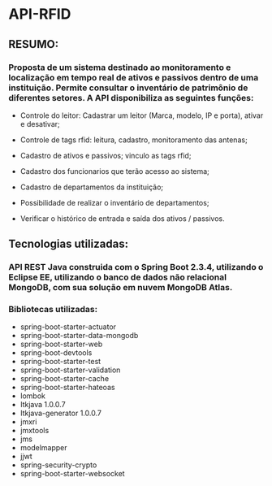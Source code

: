 # API-RFID

## RESUMO:

### Proposta de um sistema destinado ao monitoramento e localização em tempo real de ativos e passivos dentro de uma instituição. Permite consultar o inventário de patrimônio de diferentes setores. A API disponibiliza as seguintes funções: 

* Controle do leitor: Cadastrar um leitor (Marca, modelo, IP e porta), ativar e desativar;

* Controle de tags rfid: leitura, cadastro, monitoramento das antenas;

* Cadastro de ativos e passivos; vinculo as tags rfid;

* Cadastro dos funcionarios que terão acesso ao sistema;

* Cadastro de departamentos da instituição;

* Possibilidade de realizar o inventário de departamentos;

* Verificar o histórico de entrada e saída dos ativos / passivos.

## Tecnologias utilizadas:

### API REST **Java** construida com o **Spring Boot 2.3.4**, utilizando o **Eclipse EE**, utilizando o banco de dados não relacional **MongoDB**, com sua solução em nuvem **MongoDB Atlas**.

### Bibliotecas utilizadas: 

* spring-boot-starter-actuator
* spring-boot-starter-data-mongodb
* spring-boot-starter-web
* spring-boot-devtools
* spring-boot-starter-test
* spring-boot-starter-validation
* spring-boot-starter-cache
* spring-boot-starter-hateoas
* lombok
* ltkjava 1.0.0.7
* ltkjava-generator 1.0.0.7
* jmxri
* jmxtools
* jms
* modelmapper
* jjwt
* spring-security-crypto
* spring-boot-starter-websocket
